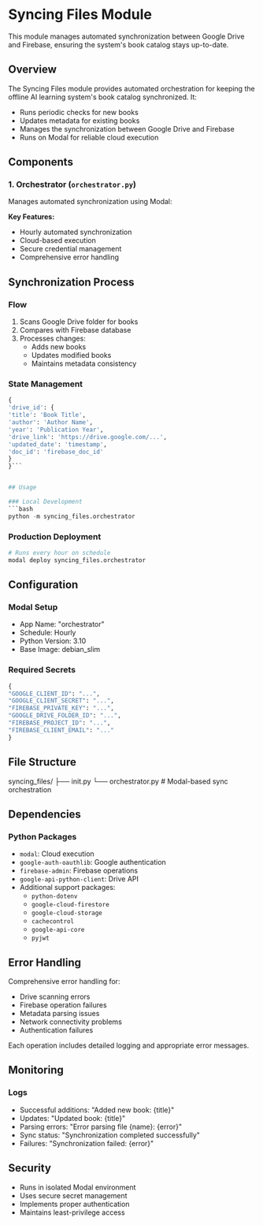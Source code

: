 # Syncing Files Module

This module manages automated synchronization between Google Drive and Firebase, ensuring the system's book catalog stays up-to-date.

## Overview

The Syncing Files module provides automated orchestration for keeping the offline AI learning system's book catalog synchronized. It:
- Runs periodic checks for new books
- Updates metadata for existing books
- Manages the synchronization between Google Drive and Firebase
- Runs on Modal for reliable cloud execution

## Components

### 1. Orchestrator (`orchestrator.py`)
Manages automated synchronization using Modal:

**Key Features:**
- Hourly automated synchronization
- Cloud-based execution
- Secure credential management
- Comprehensive error handling

## Synchronization Process

### Flow
1. Scans Google Drive folder for books
2. Compares with Firebase database
3. Processes changes:
   - Adds new books
   - Updates modified books
   - Maintains metadata consistency

### State Management

```python
{
'drive_id': {
'title': 'Book Title',
'author': 'Author Name',
'year': 'Publication Year',
'drive_link': 'https://drive.google.com/...',
'updated_date': 'timestamp',
'doc_id': 'firebase_doc_id'
}
}```


## Usage

### Local Development
```bash
python -m syncing_files.orchestrator
```


### Production Deployment

```python
# Runs every hour on schedule
modal deploy syncing_files.orchestrator
```


## Configuration

### Modal Setup
- App Name: "orchestrator"
- Schedule: Hourly
- Python Version: 3.10
- Base Image: debian_slim

### Required Secrets
```python
{
"GOOGLE_CLIENT_ID": "...",
"GOOGLE_CLIENT_SECRET": "...",
"FIREBASE_PRIVATE_KEY": "...",
"GOOGLE_DRIVE_FOLDER_ID": "...",
"FIREBASE_PROJECT_ID": "...",
"FIREBASE_CLIENT_EMAIL": "..."
}
```


## File Structure

syncing_files/
├── init.py
└── orchestrator.py # Modal-based sync orchestration


## Dependencies

### Python Packages
- `modal`: Cloud execution
- `google-auth-oauthlib`: Google authentication
- `firebase-admin`: Firebase operations
- `google-api-python-client`: Drive API
- Additional support packages:
  - `python-dotenv`
  - `google-cloud-firestore`
  - `google-cloud-storage`
  - `cachecontrol`
  - `google-api-core`
  - `pyjwt`

## Error Handling

Comprehensive error handling for:
- Drive scanning errors
- Firebase operation failures
- Metadata parsing issues
- Network connectivity problems
- Authentication failures

Each operation includes detailed logging and appropriate error messages.

## Monitoring

### Logs
- Successful additions: "Added new book: {title}"
- Updates: "Updated book: {title}"
- Parsing errors: "Error parsing file {name}: {error}"
- Sync status: "Synchronization completed successfully"
- Failures: "Synchronization failed: {error}"

## Security

- Runs in isolated Modal environment
- Uses secure secret management
- Implements proper authentication
- Maintains least-privilege access